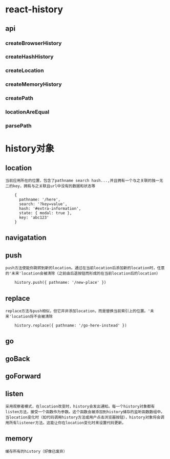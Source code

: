 # react-history

## api 

### createBrowserHistory

### createHashHistory

### createLocation

### createMemoryHistory

### createPath

### locationAreEqual

### parsePath

# history对象

## location
    
    当前应用所在的位置，包含了pathname search hash...,并且拥有一个与之关联的独一无二的key，拥有与之关联且url中没有的数据和状态等
``` processing
    {
      pathname: '/here',
      search: '?key=value',
      hash: '#extra-information',
      state: { modal: true },
      key: 'abc123'
    }
```

## navigatation

## push
    
    push方法使能你跳转到新的location。通过在当前location后添加新的location时，任意的'未来'location会被清除（之前由后退按钮而形成的在当前location后的location）
    
``` less
    history.push({ pathname: '/new-place' })
```

## replace
    
    replace方法与push相似，但它并非添加location，而是替换当前索引上的位置。'未来'location将不会被清除
``` less
    history.replace({ pathname: '/go-here-instead' })
```


## go

## goBack

## goForward

## listen

    采用观察者模式，在location改变时，history会发出通知。每一个history对象都有listen方法，接受一个函数作为参数。这个函数会被添加到history储存的监听函数数组中。当location变化时（如代码调用history方法或用户点击浏览器按钮），history对象将会调用所有listener方法。这能让你在location变化时来设置代码更新。

## memory

    缓存所有的history（好像已废弃）



    